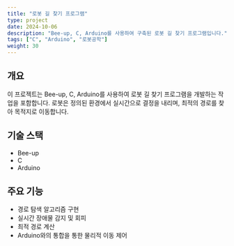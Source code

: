 ```yaml
---
title: "로봇 길 찾기 프로그램"
type: project
date: 2024-10-06
description: "Bee-up, C, Arduino를 사용하여 구축된 로봇 길 찾기 프로그램입니다."
tags: ["C", "Arduino", "로봇공학"]
weight: 30
---
```


## 개요
이 프로젝트는 Bee-up, C, Arduino를 사용하여 로봇 길 찾기 프로그램을 개발하는 작업을 포함합니다. 로봇은 정의된 환경에서 실시간으로 결정을 내리며, 최적의 경로를 찾아 목적지로 이동합니다.

## 기술 스택
- Bee-up
- C
- Arduino

## 주요 기능
- 경로 탐색 알고리즘 구현
- 실시간 장애물 감지 및 회피
- 최적 경로 계산
- Arduino와의 통합을 통한 물리적 이동 제어
